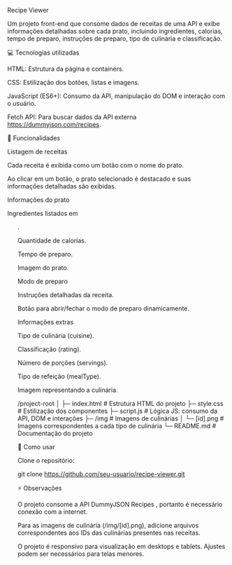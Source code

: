 Recipe Viewer

Um projeto front-end que consome dados de receitas de uma API e exibe informações detalhadas sobre cada prato, incluindo ingredientes, calorias, tempo de preparo, instruções de preparo, tipo de culinária e classificação.

💻 Tecnologias utilizadas

HTML: Estrutura da página e containers.

CSS: Estilização dos botões, listas e imagens.

JavaScript (ES6+): Consumo da API, manipulação do DOM e interação com o usuário.

Fetch API: Para buscar dados da API externa https://dummyjson.com/recipes.

🔗 Funcionalidades

Listagem de receitas

Cada receita é exibida como um botão com o nome do prato.

Ao clicar em um botão, o prato selecionado é destacado e suas informações detalhadas são exibidas.

Informações do prato

Ingredientes listados em <ul>.

Quantidade de calorias.

Tempo de preparo.

Imagem do prato.

Modo de preparo

Instruções detalhadas da receita.

Botão para abrir/fechar o modo de preparo dinamicamente.

Informações extras

Tipo de culinária (cuisine).

Classificação (rating).

Número de porções (servings).

Tipo de refeição (mealType).

Imagem representando a culinária.

/project-root
│
├─ index.html           # Estrutura HTML do projeto
├─ style.css            # Estilização dos componentes
├─ script.js            # Lógica JS: consumo da API, DOM e interações
├─ /img                 # Imagens de culinárias
│   └─ [id].png         # Imagens correspondentes a cada tipo de culinária
└─ README.md            # Documentação do projeto

🚀 Como usar

Clone o repositório:

git clone https://github.com/seu-usuario/recipe-viewer.git

⚡ Observações

O projeto consome a API DummyJSON Recipes
, portanto é necessário conexão com a internet.

Para as imagens de culinária (/img/[id].png), adicione arquivos correspondentes aos IDs das culinárias presentes nas receitas.

O projeto é responsivo para visualização em desktops e tablets. Ajustes podem ser necessários para telas menores.
